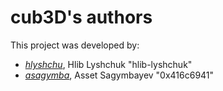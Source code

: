 # cub3D's authors
This project was developed by:
<br>
<ul>
    <li><i><a href="https://github.com/hlib-lyshchuk">hlyshchu</a></i>, Hlib Lyshchuk "hlib-lyshchuk"</li>
    <li><i><a href="https://github.com/0x416c6941">asagymba</a></i>, Asset Sagymbayev "0x416c6941"</li>
</ul>
